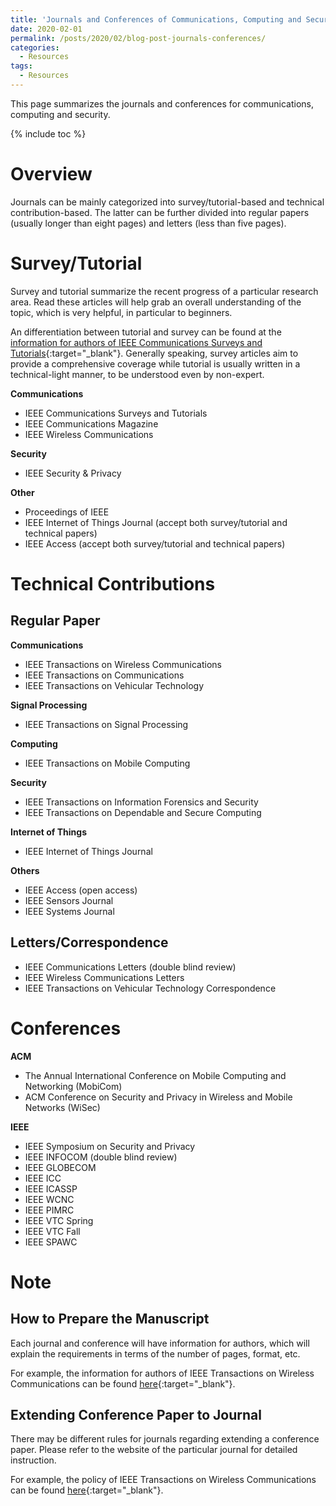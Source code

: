 ```yaml
---
title: 'Journals and Conferences of Communications, Computing and Security'
date: 2020-02-01
permalink: /posts/2020/02/blog-post-journals-conferences/
categories:
  - Resources  
tags:
  - Resources
---
```


This page summarizes the journals and conferences for communications, computing and security.

{% include toc %}

# Overview
Journals can be mainly categorized into survey/tutorial-based and technical contribution-based. The latter can be further divided into regular papers (usually longer than eight pages) and letters (less than five pages).

# Survey/Tutorial
Survey and tutorial summarize the recent progress of a particular research area. Read these articles will help grab an overall understanding of the topic, which is very helpful, in particular to beginners.

An differentiation between tutorial and survey can be found at the [information for authors of IEEE Communications Surveys and Tutorials](https://www.comsoc.org/publications/journals/ieee-comst/ieee-communications-surveys-tutorials-submit-manuscript){:target="_blank"}. Generally speaking, survey articles aim to provide a comprehensive coverage while tutorial is usually written in a technical-light manner, to be understood even by non-expert.


**Communications**
* IEEE Communications Surveys and Tutorials
* IEEE Communications Magazine
* IEEE Wireless Communications

**Security**
* IEEE Security & Privacy

**Other**
* Proceedings of IEEE
* IEEE Internet of Things Journal (accept both survey/tutorial and technical papers)
* IEEE Access (accept both survey/tutorial and technical papers)

# Technical Contributions
## Regular Paper
**Communications**
* IEEE Transactions on Wireless Communications
* IEEE Transactions on Communications
* IEEE Transactions on Vehicular Technology

**Signal Processing**
* IEEE Transactions on Signal Processing

**Computing**
* IEEE Transactions on Mobile Computing

**Security**
* IEEE Transactions on Information Forensics and Security
* IEEE Transactions on Dependable and Secure Computing

**Internet of Things**
* IEEE Internet of Things Journal

**Others**
* IEEE Access (open access)
* IEEE Sensors Journal
* IEEE Systems Journal

## Letters/Correspondence
* IEEE Communications Letters (double blind review)
* IEEE Wireless Communications Letters
* IEEE Transactions on Vehicular Technology Correspondence

# Conferences
**ACM**
* The Annual International Conference on Mobile Computing and Networking (MobiCom)
* ACM Conference on Security and Privacy in Wireless and Mobile Networks (WiSec)


**IEEE**
* IEEE Symposium on Security and Privacy
* IEEE INFOCOM (double blind review)
* IEEE GLOBECOM
* IEEE ICC
* IEEE ICASSP
* IEEE WCNC
* IEEE PIMRC
* IEEE VTC Spring
* IEEE VTC Fall
* IEEE SPAWC

# Note
## How to Prepare the Manuscript
Each journal and conference will have information for authors, which will explain the requirements in terms of the number of pages, format, etc.

For example, the information for authors of IEEE Transactions on Wireless Communications can be found [here](https://www.comsoc.org/publications/journals/ieee-twc/submit-manuscript){:target="_blank"}.

## Extending Conference Paper to Journal
There may be different rules for journals regarding extending a conference paper. Please refer to the website of the particular journal for detailed instruction.

For example, the policy of IEEE Transactions on Wireless Communications can be found [here](https://www.comsoc.org/publications/journals/ieee-transactions-wireless-communications/conference-vs-journal){:target="_blank"}.